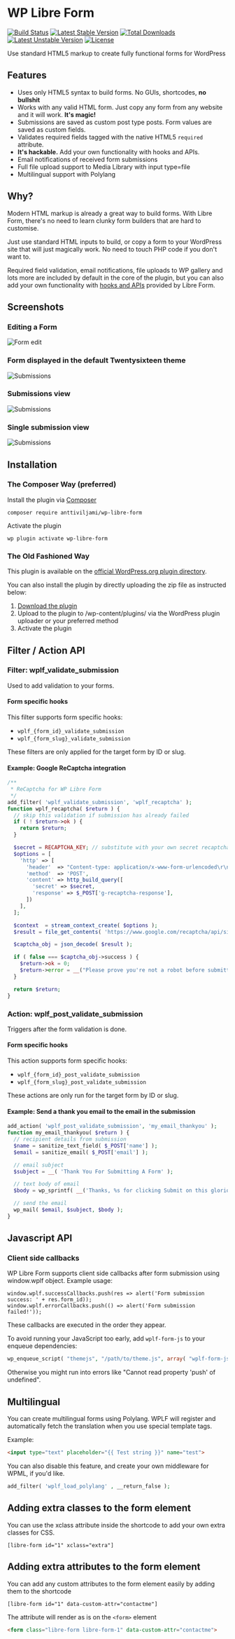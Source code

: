 # WP Libre Form
[![Build Status](https://travis-ci.org/libreform/wp-libre-form.svg?branch=master)](https://travis-ci.org/libreform/wp-libre-form) [![Latest Stable Version](https://poser.pugx.org/anttiviljami/wp-libre-form/v/stable)](https://packagist.org/packages/anttiviljami/wp-libre-form) [![Total Downloads](https://poser.pugx.org/anttiviljami/wp-libre-form/downloads)](https://packagist.org/packages/anttiviljami/wp-libre-form) [![Latest Unstable Version](https://poser.pugx.org/anttiviljami/wp-libre-form/v/unstable)](https://packagist.org/packages/anttiviljami/wp-libre-form) [![License](https://poser.pugx.org/anttiviljami/wp-libre-form/license)](https://packagist.org/packages/anttiviljami/wp-libre-form)

Use standard HTML5 markup to create fully functional forms for WordPress

## Features

- Uses only HTML5 syntax to build forms. No GUIs, shortcodes, **no bullshit**
- Works with any valid HTML form. Just copy any form from any website and it will work. **It's magic!**
- Submissions are saved as custom post type posts. Form values are saved as custom fields.
- Validates required fields tagged with the native HTML5 `required` attribute.
- **It's hackable.** Add your own functionality with hooks and APIs.
- Email notifications of received form submissions
- Full file upload support to Media Library with input type=file
- Multilingual support with Polylang

## Why?

Modern HTML markup is already a great way to build forms. With Libre Form,
there's no need to learn clunky form builders that are hard to customise.

Just use standard HTML inputs to build, or copy a form to your WordPress site
that will just magically work. No need to touch PHP code if you don't want to.

Required field validation, email notifications, file uploads to WP gallery and
lots more are included by default in the core of the plugin, but you can also
add your own functionality with [hooks and APIs](#filter--action-api) provided
by Libre Form.

## Screenshots

### Editing a Form
![Form edit](/assets/screenshot-1.png)

### Form displayed in the default Twentysixteen theme
![Submissions](/assets/screenshot-2.png)

### Submissions view
![Submissions](/assets/screenshot-3.png)

### Single submission view
![Submissions](/assets/screenshot-4.png)

## Installation

### The Composer Way (preferred)

Install the plugin via [Composer](https://getcomposer.org/)
```
composer require anttiviljami/wp-libre-form
```

Activate the plugin
```
wp plugin activate wp-libre-form
```

### The Old Fashioned Way

This plugin is available on the [official WordPress.org plugin directory](https://wordpress.org/plugins/wp-libre-form/).

You can also install the plugin by directly uploading the zip file as instructed below:

1. [Download the plugin](https://github.com/anttiviljami/wp-libre-form/archive/master.zip)
2. Upload to the plugin to /wp-content/plugins/ via the WordPress plugin uploader or your preferred method
3. Activate the plugin

## Filter / Action API

### Filter: wplf_validate_submission

Used to add validation to your forms.

#### Form specific hooks

This filter supports form specific hooks:

- `wplf_{form_id}_validate_submission`
- `wplf_{form_slug}_validate_submission`

These filters are only applied for the target form by ID or slug.

#### Example: Google ReCaptcha integration

```php
/**
 * ReCaptcha for WP Libre Form
 */
add_filter( 'wplf_validate_submission', 'wplf_recaptcha' );
function wplf_recaptcha( $return ) {
  // skip this validation if submission has already failed
  if ( ! $return->ok ) {
    return $return;
  }

  $secret = RECAPTCHA_KEY; // substitute with your own secret recaptcha key string
  $options = [
    'http' => [
      'header'  => "Content-type: application/x-www-form-urlencoded\r\n",
      'method'  => 'POST',
      'content' => http_build_query([
        'secret' => $secret,
        'response' => $_POST['g-recaptcha-response'],
      ])
    ],
  ];

  $context  = stream_context_create( $options );
  $result = file_get_contents( 'https://www.google.com/recaptcha/api/siteverify', false, $context );

  $captcha_obj = json_decode( $result );

  if ( false === $captcha_obj->success ) {
    $return->ok = 0;
    $return->error = __("Please prove you're not a robot before submitting.");
  }

  return $return;
}
```

### Action: wplf_post_validate_submission

Triggers after the form validation is done.

#### Form specific hooks

This action supports form specific hooks:

- `wplf_{form_id}_post_validate_submission`
- `wplf_{form_slug}_post_validate_submission`

These actions are only run for the target form by ID or slug.

#### Example: Send a thank you email to the email in the submission

```php
add_action( 'wplf_post_validate_submission', 'my_email_thankyou' );
function my_email_thankyou( $return ) {
  // recipient details from submission
  $name = sanitize_text_field( $_POST['name'] );
  $email = sanitize_email( $_POST['email'] );

  // email subject
  $subject = __( 'Thank You For Submitting A Form' );

  // text body of email
  $body = wp_sprintf( __('Thanks, %s for clicking Submit on this glorious HTML5 Form!'), $name );

  // send the email
  wp_mail( $email, $subject, $body );
}
```

## Javascript API

### Client side callbacks

WP Libre Form supports client side callbacks after form submission using window.wplf object. Example usage:

```
window.wplf.successCallbacks.push(res => alert('Form submission success: ' + res.form_id));
window.wplf.errorCallbacks.push(() => alert('Form submission failed!'));
```

These callbacks are executed in the order they appear.

To avoid running your JavaScript too early, add `wplf-form-js` to your enqueue dependencies:
```php
wp_enqueue_script( "themejs", "/path/to/theme.js", array( "wplf-form-js" ), ... );
```
Otherwise you might run into errors like "Cannot read property 'push' of undefined".

## Multilingual

You can create multilingual forms using Polylang. WPLF will register and automatically fetch the translation when you use special template tags.

Example:
```html
<input type="text" placeholder="{{ Test string }}" name="test">
```

You can also disable this feature, and create your own middleware for WPML, if you'd like.

```php
add_filter( 'wplf_load_polylang' , __return_false );
```

## Adding extra classes to the form element

You can use the xclass attribute inside the shortcode to add your own extra classes for CSS.

```
[libre-form id="1" xclass="extra"]
```

## Adding extra attributes to the form element

You can add any custom attributes to the form element easily by adding them to the shortcode

```
[libre-form id="1" data-custom-attr="contactme"]
```

The attribute will render as is on the `<form>` element

```html
<form class="libre-form libre-form-1" data-custom-attr="contactme">
```
